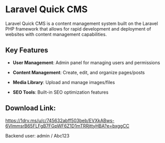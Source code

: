 # Laravel Quick CMS

Laravel Quick CMS is a content management system built on the Laravel PHP framework that allows for rapid development and deployment of websites with content management capabilities.

## Key Features

-   **User Management**: Admin panel for managing users and permissions
    
-   **Content Management**: Create, edit, and organize pages/posts
    
-   **Media Library**: Upload and manage images/files

-   **SEO Tools**: Built-in SEO optimization features

## Download Link: 
https://1drv.ms/u/c/745632abff503beb/EVXkABws-6VImmsrB65FLFgB7FGpWF6Z1D1mTRRjttyHBA?e=bxggCC

Backend user: admin / Abc123
